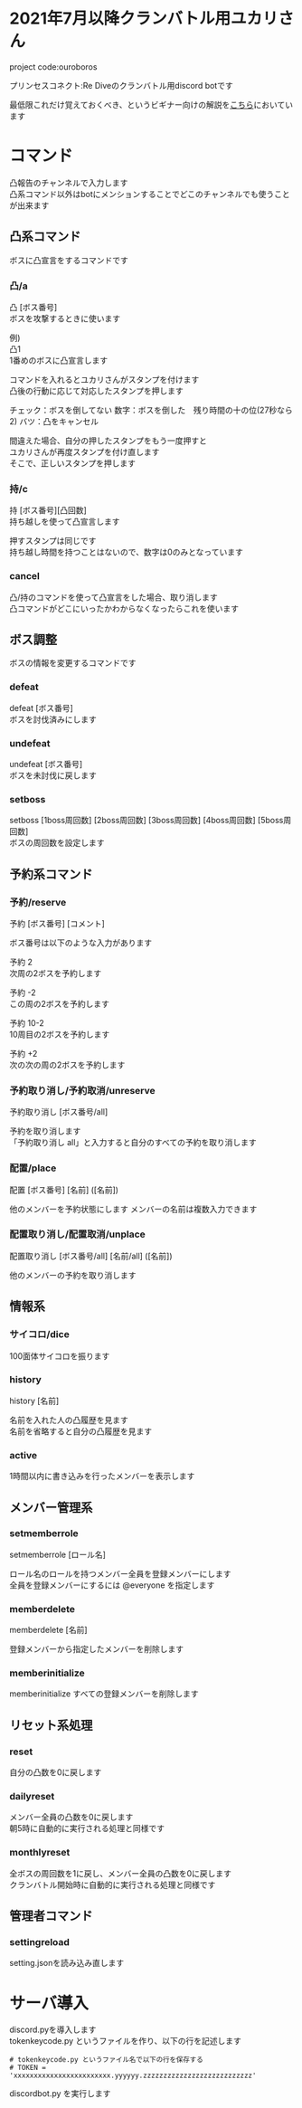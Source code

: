 # 2021年7月以降クランバトル用ユカリさん
project code:ouroboros

プリンセスコネクト:Re Diveのクランバトル用discord botです  

最低限これだけ覚えておくべき、というビギナー向けの解説を[こちら](document/biggner.md)においています

# コマンド
凸報告のチャンネルで入力します  
凸系コマンド以外はbotにメンションすることでどこのチャンネルでも使うことが出来ます

## 凸系コマンド
ボスに凸宣言をするコマンドです

### 凸/a
凸 [ボス番号]  
ボスを攻撃するときに使います  

例)  
凸1  
1番めのボスに凸宣言します

コマンドを入れるとユカリさんがスタンプを付けます  
凸後の行動に応じて対応したスタンプを押します

チェック：ボスを倒してない
数字：ボスを倒した　残り時間の十の位(27秒なら2)
バツ：凸をキャンセル  

間違えた場合、自分の押したスタンプをもう一度押すと  
ユカリさんが再度スタンプを付け直します  
そこで、正しいスタンプを押します

### 持/c
持 [ボス番号][凸回数]  
持ち越しを使って凸宣言します

押すスタンプは同じです  
持ち越し時間を持つことはないので、数字は0のみとなっています

### cancel
凸/持のコマンドを使って凸宣言をした場合、取り消します  
凸コマンドがどこにいったかわからなくなったらこれを使います

## ボス調整
ボスの情報を変更するコマンドです

### defeat
defeat [ボス番号]  
ボスを討伐済みにします

### undefeat
undefeat [ボス番号]  
ボスを未討伐に戻します  

### setboss
setboss [1boss周回数] [2boss周回数] [3boss周回数] [4boss周回数] [5boss周回数]  
ボスの周回数を設定します

## 予約系コマンド

### 予約/reserve
予約 [ボス番号] [コメント]

ボス番号は以下のような入力があります

予約 2  
次周の2ボスを予約します

予約 -2  
この周の2ボスを予約します

予約 10-2  
10周目の2ボスを予約します

予約 +2  
次の次の周の2ボスを予約します

### 予約取り消し/予約取消/unreserve
予約取り消し [ボス番号/all]

予約を取り消します  
「予約取り消し all」と入力すると自分のすべての予約を取り消します

### 配置/place
配置 [ボス番号] [名前] ([名前])  

他のメンバーを予約状態にします
メンバーの名前は複数入力できます

### 配置取り消し/配置取消/unplace
配置取り消し [ボス番号/all] [名前/all] ([名前])  

他のメンバーの予約を取り消します

## 情報系

### サイコロ/dice
100面体サイコロを振ります


### history
history [名前]

名前を入れた人の凸履歴を見ます  
名前を省略すると自分の凸履歴を見ます

### active
1時間以内に書き込みを行ったメンバーを表示します  


## メンバー管理系

### setmemberrole
setmemberrole [ロール名]

ロール名のロールを持つメンバー全員を登録メンバーにします  
全員を登録メンバーにするには @everyone を指定します

### memberdelete
memberdelete [名前]

登録メンバーから指定したメンバーを削除します

### memberinitialize
memberinitialize
すべての登録メンバーを削除します

## リセット系処理

### reset
自分の凸数を0に戻します

### dailyreset
メンバー全員の凸数を0に戻します  
朝5時に自動的に実行される処理と同様です

### monthlyreset
全ボスの周回数を1に戻し、メンバー全員の凸数を0に戻します  
クランバトル開始時に自動的に実行される処理と同様です  

## 管理者コマンド

### settingreload
setting.jsonを読み込み直します


# サーバ導入

discord.pyを導入します  
tokenkeycode.py というファイルを作り、以下の行を記述します

```
# tokenkeycode.py というファイル名で以下の行を保存する 
# TOKEN = 'xxxxxxxxxxxxxxxxxxxxxxxx.yyyyyy.zzzzzzzzzzzzzzzzzzzzzzzzzzz'
```

discordbot.py を実行します

